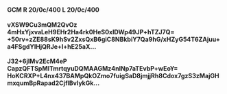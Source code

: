 #### GCM R 20/0c/400 L 20/0c/400
**vXSW9Cu3mQM2QvOz**<br/>**4mHxYjxvaLeH9EHr2Ha4rk0HeS0xlDWp49JP+hTZJ7Q=**<br/>**+50rv+zZE88sK9hSv2ZxsQxB6giC8NBkbiY7Qa9hG/xHZyG54T6ZAjuu+a4FSgdYlHjQRJe+l+hE25aX...**<br/><br/>
**J32+6jIMv2EcM4eP**<br/>**CapzQFTSpMITmrtqyuDQMAAGMz4nlNp7aTEvbP+wEoY=**<br/>**HoKCRXP+L4nx437BAMpQkOZmo7fuigSaD8jmjjRh8Cdox7gzS3zMajGHmxqumBpRapad2CjflBvlykGk...**